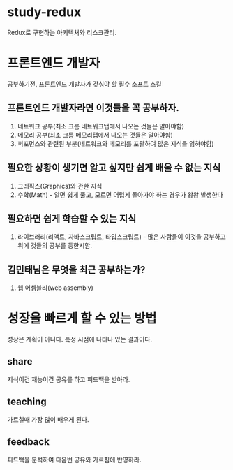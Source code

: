 # study-redux
Redux로 구현하는 아키텍처와 리스크관리. 

# 프론트엔드 개발자
공부하기전, 프론트엔드 개발자가 갖춰야 할 필수 소프트 스킬

## 프론트엔드 개발자라면 이것들을 꼭 공부하자.
1. 네트워크 공부(최소 크롬 네트워크탭에서 나오는 것들은 알아야함)
2. 메모리 공부(최소 크롬 메모리탭에서 나오는 것들은 알아야함)
3. 퍼포먼스와 관련된 부분(네트워크와 메모리를 포괄하여 많은 지식을 읽혀야함)

## 필요한 상황이 생기면 알고 싶지만 쉽게 배울 수 없는 지식
1. 그래픽스(Graphics)와 관한 지식
2. 수학(Math) - 알면 쉽게 풀고, 모르면 어렵게 돌아가야 하는 경우가 왕왕 발생한다

## 필요하면 쉽게 학습할 수 있는 지식
1. 라이브러리(리액트, 자바스크립트, 타입스크립트) - 많은 사람들이 이것을 공부하고 위에 것들의 공부를 등한시함.

## 김민태님은 무엇을 최근 공부하는가?
1. 웹 어셈블리(web assembly)

# 성장을 빠르게 할 수 있는 방법
성장은 계획이 아니다. 특정 시점에 나타나 있는 결과이다.

## share
지식이건 재능이건 공유를 하고 피드백을 받아라.

## teaching
가르칠때 가장 많이 배우게 된다.

## feedback
피드백을 분석하여 다음번 공유와 가르침에 반영하라.
